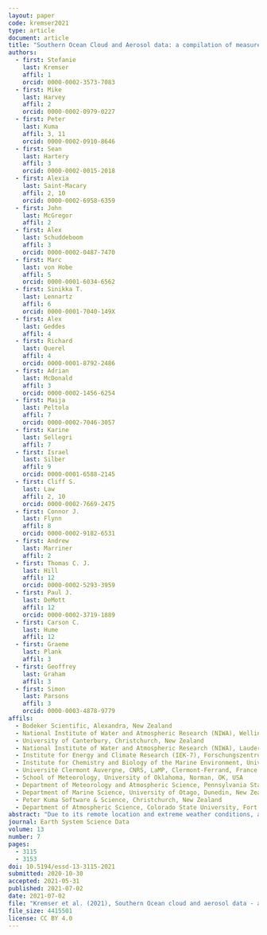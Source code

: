 ```yaml
---
layout: paper
code: kremser2021
type: article
document: article
title: "Southern Ocean Cloud and Aerosol data: a compilation of measurements from the 2018 Southern Ocean Ross Sea Marine Ecosystems and Environment voyage"
authors:
  - first: Stefanie
    last: Kremser
    affil: 1
    orcid: 0000-0002-3573-7083
  - first: Mike
    last: Harvey
    affil: 2
    orcid: 0000-0002-0979-0227
  - first: Peter
    last: Kuma
    affil: 3, 11
    orcid: 0000-0002-0910-8646
  - first: Sean
    last: Hartery
    affil: 3
    orcid: 0000-0002-0015-2018
  - first: Alexia
    last: Saint-Macary
    affil: 2, 10
    orcid: 0000-0002-6958-6359
  - first: John
    last: McGregor
    affil: 2
  - first: Alex
    last: Schuddeboom
    affil: 3
    orcid: 0000-0002-0487-7470
  - first: Marc
    last: von Hobe
    affil: 5
    orcid: 0000-0001-6034-6562
  - first: Sinikka T.
    last: Lennartz
    affil: 6
    orcid: 0000-0001-7040-149X
  - first: Alex
    last: Geddes
    affil: 4
  - first: Richard
    last: Querel
    affil: 4
    orcid: 0000-0001-8792-2486
  - first: Adrian
    last: McDonald
    affil: 3
    orcid: 0000-0002-1456-6254
  - first: Maija
    last: Peltola
    affil: 7
    orcid: 0000-0002-7046-3057
  - first: Karine
    last: Sellegri
    affil: 7
  - first: Israel
    last: Silber
    affil: 9
    orcid: 0000-0001-6588-2145
  - first: Cliff S.
    last: Law
    affil: 2, 10
    orcid: 0000-0002-7669-2475
  - first: Connor J.
    last: Flynn
    affil: 8
    orcid: 0000-0002-9182-6531
  - first: Andrew
    last: Marriner
    affil: 2
  - first: Thomas C. J.
    last: Hill
    affil: 12
    orcid: 0000-0002-5293-3959
  - first: Paul J.
    last: DeMott
    affil: 12
    orcid: 0000-0002-3719-1889
  - first: Carson C.
    last: Hume
    affil: 12
  - first: Graeme
    last: Plank
    affil: 3
  - first: Geoffrey
    last: Graham
    affil: 3
  - first: Simon
    last: Parsons
    affil: 3
    orcid: 0000-0003-4878-9779
affils:
  - Bodeker Scientific, Alexandra, New Zealand
  - National Institute of Water and Atmospheric Research (NIWA), Wellington, New Zealand
  - University of Canterbury, Christchurch, New Zealand
  - National Institute of Water and Atmospheric Research (NIWA), Lauder, New Zealand
  - Institute for Energy and Climate Research (IEK-7), Forschungszentrum Jülich GmbH, Jülich, Germany
  - Institute for Chemistry and Biology of the Marine Environment, University of Oldenburg, Oldenburg, Germany
  - Université Clermont Auvergne, CNRS, LaMP, Clermont-Ferrand, France
  - School of Meteorology, University of Oklahoma, Norman, OK, USA
  - Department of Meteorology and Atmospheric Science, Pennsylvania State University, University Park, PA, USA
  - Department of Marine Science, University of Otago, Dunedin, New Zealand
  - Peter Kuma Software & Science, Christchurch, New Zealand
  - Department of Atmospheric Science, Colorado State University, Fort Collins, CO, USA
abstract: "Due to its remote location and extreme weather conditions, atmospheric in situ measurements are rare in the Southern Ocean. As a result, aerosol–cloud interactions in this region are poorly understood and remain a major source of uncertainty in climate models. This, in turn, contributes substantially to persistent biases in climate model simulations such as the well-known positive shortwave radiation bias at the surface, as well as biases in numerical weather prediction models and reanalyses. It has been shown in previous studies that in situ and ground-based remote sensing measurements across the Southern Ocean are critical for complementing satellite data sets due to the importance of boundary layer and low-level cloud processes. These processes are poorly sampled by satellite-based measurements and are often obscured by multiple overlying cloud layers. Satellite measurements also do not constrain the aerosol–cloud processes very well with imprecise estimation of cloud condensation nuclei. In this work, we present a comprehensive set of ship-based aerosol and meteorological observations collected on the 6-week Southern Ocean Ross Sea Marine Ecosystem and Environment voyage (TAN1802) voyage of RV Tangaroa across the Southern Ocean, from Wellington, New Zealand, to the Ross Sea, Antarctica. The voyage was carried out from 8 February to 21 March 2018. Many distinct, but contemporaneous, data sets were collected throughout the voyage. The compiled data sets include measurements from a range of instruments, such as (i) meteorological conditions at the sea surface and profile measurements; (ii) the size and concentration of particles; (iii) trace gases dissolved in the ocean surface such as dimethyl sulfide and carbonyl sulfide; (iv) and remotely sensed observations of low clouds. Here, we describe the voyage, the instruments, and data processing, and provide a brief overview of some of the data products available. We encourage the scientific community to use these measurements for further analysis and model evaluation studies, in particular, for studies of Southern Ocean clouds, aerosol, and their interaction. The data sets presented in this study are publicly available at <a href=\"https://doi.org/10.5281/zenodo.4060237\">https://doi.org/10.5281/zenodo.4060237</a> (Kremser et al., 2020)."
journal: Earth System Science Data
volume: 13
number: 7
pages:
  - 3115
  - 3153
doi: 10.5194/essd-13-3115-2021
submitted: 2020-10-30
accepted: 2021-05-31
published: 2021-07-02
date: 2021-07-02
file: "Kremser et al. (2021), Southern Ocean cloud and aerosol data - a compilation of measurements from the 2018 Southern Ocean Ross Sea Marine Ecosystems and Environment voyage.pdf"
file_size: 4415501
license: CC BY 4.0
---
```

